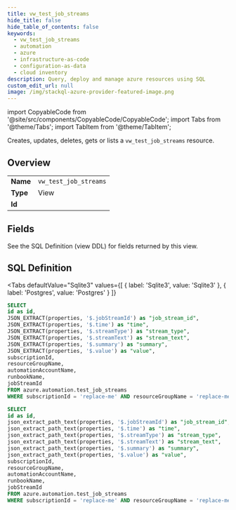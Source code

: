 ```yaml
--- 
title: vw_test_job_streams
hide_title: false
hide_table_of_contents: false
keywords:
  - vw_test_job_streams
  - automation
  - azure
  - infrastructure-as-code
  - configuration-as-data
  - cloud inventory
description: Query, deploy and manage azure resources using SQL
custom_edit_url: null
image: /img/stackql-azure-provider-featured-image.png
---
```


import CopyableCode from '@site/src/components/CopyableCode/CopyableCode';
import Tabs from '@theme/Tabs';
import TabItem from '@theme/TabItem';

Creates, updates, deletes, gets or lists a <code>vw_test_job_streams</code> resource.

## Overview
<table><tbody>
<tr><td><b>Name</b></td><td><code>vw_test_job_streams</code></td></tr>
<tr><td><b>Type</b></td><td>View</td></tr>
<tr><td><b>Id</b></td><td><CopyableCode code="azure.automation.vw_test_job_streams" /></td></tr>
</tbody></table>

## Fields

See the SQL Definition (view DDL) for fields returned by this view.

## SQL Definition

<Tabs
defaultValue="Sqlite3"
values={[
{ label: 'Sqlite3', value: 'Sqlite3' },
{ label: 'Postgres', value: 'Postgres' }
]}
>
<TabItem value="Sqlite3">

```sql
SELECT
id as id,
JSON_EXTRACT(properties, '$.jobStreamId') as "job_stream_id",
JSON_EXTRACT(properties, '$.time') as "time",
JSON_EXTRACT(properties, '$.streamType') as "stream_type",
JSON_EXTRACT(properties, '$.streamText') as "stream_text",
JSON_EXTRACT(properties, '$.summary') as "summary",
JSON_EXTRACT(properties, '$.value') as "value",
subscriptionId,
resourceGroupName,
automationAccountName,
runbookName,
jobStreamId
FROM azure.automation.test_job_streams
WHERE subscriptionId = 'replace-me' AND resourceGroupName = 'replace-me' AND automationAccountName = 'replace-me' AND runbookName = 'replace-me';
```

</TabItem>
<TabItem value="Postgres">

```sql
SELECT
id as id,
json_extract_path_text(properties, '$.jobStreamId') as "job_stream_id",
json_extract_path_text(properties, '$.time') as "time",
json_extract_path_text(properties, '$.streamType') as "stream_type",
json_extract_path_text(properties, '$.streamText') as "stream_text",
json_extract_path_text(properties, '$.summary') as "summary",
json_extract_path_text(properties, '$.value') as "value",
subscriptionId,
resourceGroupName,
automationAccountName,
runbookName,
jobStreamId
FROM azure.automation.test_job_streams
WHERE subscriptionId = 'replace-me' AND resourceGroupName = 'replace-me' AND automationAccountName = 'replace-me' AND runbookName = 'replace-me';
```

</TabItem>
</Tabs>
